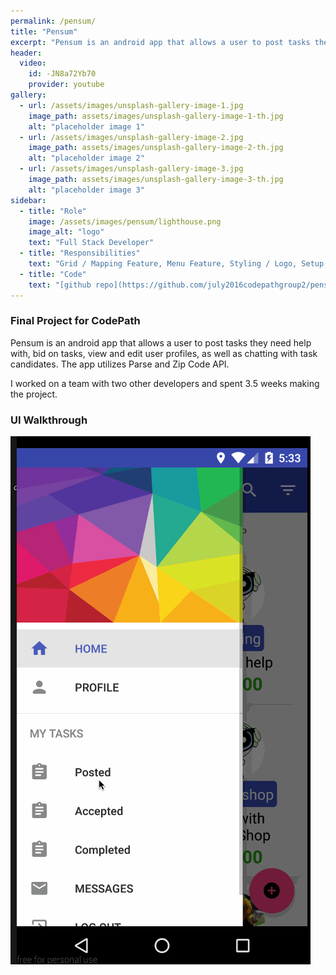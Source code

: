 ```yaml
---
permalink: /pensum/
title: "Pensum"
excerpt: "Pensum is an android app that allows a user to post tasks they need help with, bid on tasks, view and edit user profiles, as well as chatting with task candidates. The app utilizes Parse and Zip Code API."
header:
  video:
    id: -JN8a72Yb70
    provider: youtube
gallery:
  - url: /assets/images/unsplash-gallery-image-1.jpg
    image_path: assets/images/unsplash-gallery-image-1-th.jpg
    alt: "placeholder image 1"
  - url: /assets/images/unsplash-gallery-image-2.jpg
    image_path: assets/images/unsplash-gallery-image-2-th.jpg
    alt: "placeholder image 2"
  - url: /assets/images/unsplash-gallery-image-3.jpg
    image_path: assets/images/unsplash-gallery-image-3-th.jpg
    alt: "placeholder image 3"
sidebar:
  - title: "Role"
    image: /assets/images/pensum/lighthouse.png
    image_alt: "logo"
    text: "Full Stack Developer"
  - title: "Responsibilities"
    text: "Grid / Mapping Feature, Menu Feature, Styling / Logo, Setup Parse on Heroku, Create Data Models"
  - title: "Code"
    text: "[github repo](https://github.com/july2016codepathgroup2/pensum)"
---
```


### Final Project for CodePath

Pensum is an android app that allows a user to post tasks they need help with, bid on tasks, view and edit user profiles, as well as chatting with task candidates. The app utilizes Parse and Zip Code API.

I worked on a team with two other developers and spent 3.5 weeks making the project.

### UI Walkthrough

![Accepting and Completing a Task](/assets/images/pensum/pensum_accept_and_complete_task.gif)
